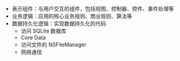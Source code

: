 - 表示组件：与用户交互的组件，包括视图、控制器、控件、事件处理等
- 业务逻辑：应用的核心业务规则、商业规则、算法等
- 数据持久化逻辑：实现数据持久化的代码
  - 访问 SQLite 数据库
  - Core Data
  - 访问文件的 NSFileManager
  - 网络通信

